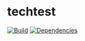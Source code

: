 # techtest

[![Build](https://travis-ci.org/chrisns/techtest.png)](https://travis-ci.org/chrisns/techtest)
[![Dependencies](https://david-dm.org/chrisns/techtest.png)](https://david-dm.org/chrisns/techtest)
